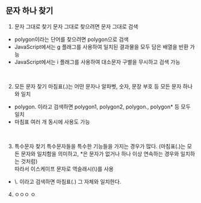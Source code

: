 ## 문자 하나 찾기
1. 문자 그대로 찾기
문자 그대로 찾으려면 문자 그대로 검색</br>
- polygon이라는 단어를 찾으려면 polygon으로 검색
- JavaScript에서는 g 플래그를 사용하여 일치된 결과물을 모두 담은 배열을 반환 가능
- JavaScript에서는 i 플래그를 사용하여 대소문자 구별을 무시하고 검색 가능

</br>

2. 모든 문자 찾기
마침표(.)는 어떤 문자나 알파벳, 숫자, 문장 부호 등 모든 문자 하나와 일치</br>
- polygon. 이라고 검색하면 polygon1, polygon2, polygon., polygon* 등 모두 일치
- 마침표 여러 개 동시에 사용도 가능

</br>

3. 특수문자 찾기
특수문자들을 특수한 기능들을 가지는 경우가 많다. (마침표(.)는 모든 문자와 일치함을 의미하고, *은 문자가 없거나 하나 이상 연속하는 경우와 일치하는 것처럼)</br>
따라서 이스케이프 문자로 역슬래시(\\)를 사용</br>
- \\. 이라고 검색하면 마침표(.) 그 자체와 일치한다.

4. ㅇㅇㅇ
ㅇ
